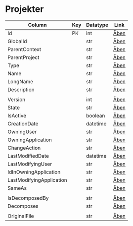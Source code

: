 # Projekter

| Column                   | Key | Datatype | Link                                                                                        |
| ------------------------ | --- | -------- | ------------------------------------------------------------------------------------------- |
| Id                       | PK  | int      | [Åben](https://fmdatahub.github.io/Datadictionary/Attributes/Id.html)                       |
| GlobalId                 |     | str      | [Åben](https://fmdatahub.github.io/Datadictionary/Attributes/GlobalId.html)                 |
| ParentContext            |     | str      | [Åben](https://fmdatahub.github.io/Datadictionary/Attributes/ParentContext.html)            |
| ParentProject            |     | str      | [Åben](https://fmdatahub.github.io/Datadictionary/Attributes/ParentProject.html)            |
| Type                     |     | str      | [Åben](https://fmdatahub.github.io/Datadictionary/Attributes/Type.html)                     |
| Name                     |     | str      | [Åben](https://fmdatahub.github.io/Datadictionary/Attributes/Name.html)                     |
| LongName                 |     | str      | [Åben](https://fmdatahub.github.io/Datadictionary/Attributes/LongName.html)                 |
| Description              |     | str      | [Åben](https://fmdatahub.github.io/Datadictionary/Attributes/Description.html)              |
|                          |     |          |                                                                                             |
| Version                  |     | int      | [Åben](https://fmdatahub.github.io/Datadictionary/Attributes/Version.html)                  |
| State                    |     | str      | [Åben](https://fmdatahub.github.io/Datadictionary/Attributes/State.html)                    |
| IsActive                 |     | boolean  | [Åben](https://fmdatahub.github.io/Datadictionary/Attributes/IsActive.html)                 |
| CreationDate             |     | datetime | [Åben](https://fmdatahub.github.io/Datadictionary/Attributes/CreationDate.html)             |
| OwningUser               |     | str      | [Åben](https://fmdatahub.github.io/Datadictionary/Attributes/OwningUser.html)               |
| OwningApplication        |     | str      | [Åben](https://fmdatahub.github.io/Datadictionary/Attributes/OwningApplication.html)        |
| ChangeAction             |     | str      | [Åben](https://fmdatahub.github.io/Datadictionary/Attributes/ChangeAction.html)             |
| LastModifiedDate         |     | datetime | [Åben](https://fmdatahub.github.io/Datadictionary/Attributes/LastModifiedDate.html)         |
| LastModifyingUser        |     | str      | [Åben](https://fmdatahub.github.io/Datadictionary/Attributes/LastModifyingUser.html)        |
| IdInOwningApplication    |     | str      | [Åben](https://fmdatahub.github.io/Datadictionary/Attributes/IdInOwningApplication.html)    |
| LastModifyingApplication |     | str      | [Åben](https://fmdatahub.github.io/Datadictionary/Attributes/LastModifyingApplication.html) |
| SameAs                   |     | str      | [Åben](https://fmdatahub.github.io/Datadictionary/Attributes/SameAs.html)                   |
|                          |     |          |                                                                                             |
| IsDecomposedBy           |     | str      | [Åben](https://fmdatahub.github.io/Datadictionary/Attributes/IsDecomposedBy.html)           |
| Decomposes               |     | str      | [Åben](https://fmdatahub.github.io/Datadictionary/Attributes/Decomposes.html)               |
|                          |     |          |                                                                                             |
| OriginalFile             |     | str      | [Åben](https://fmdatahub.github.io/Datadictionary/Attributes/OriginalFile.html)             |
